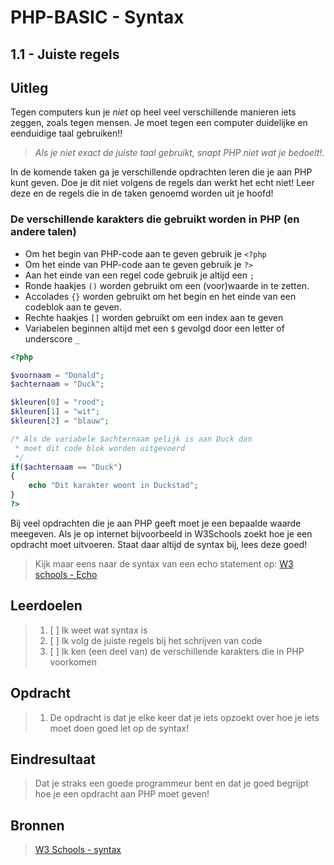 # PHP-BASIC - Syntax

## 1.1 - Juiste regels

## Uitleg

Tegen computers kun je _niet_ op heel veel verschillende manieren iets zeggen, zoals tegen mensen. Je moet tegen een computer duidelijke en eenduidige taal gebruiken!!

> _Als je niet exact de juiste taal gebruikt, snapt PHP niet wat je bedoelt!._

In de komende taken ga je verschillende opdrachten leren die je aan PHP kunt geven. Doe je dit niet volgens de regels dan werkt het echt niet! Leer deze en de regels die in de taken genoemd worden uit je hoofd!

### De verschillende karakters die gebruikt worden in PHP (en andere talen)

- Om het begin van PHP-code aan te geven gebruik je `<?php`
- Om het einde van PHP-code aan te geven gebruik je `?>`
- Aan het einde van een regel code gebruik je altijd een `;`
- Ronde haakjes `()` worden gebruikt om een (voor)waarde in te zetten.
- Accolades `{}` worden gebruikt om het begin en het einde van een codeblok aan te geven.
- Rechte haakjes `[]` worden gebruikt om een index aan te geven
- Variabelen beginnen altijd met een `$` gevolgd door een letter of underscore `_`

```php
<?php

$voornaam = "Donald";
$achternaam = "Duck";

$kleuren[0] = "rood";
$kleuren[1] = "wit";
$kleuren[2] = "blauw";

/* Als de variabele $achternaam gelijk is aan Duck dan
 * moet dit code blok worden uitgevoerd
 */
if($achternaam == "Duck")
{
    echo "Dit karakter woont in Duckstad";
}
?>
```

Bij veel opdrachten die je aan PHP geeft moet je een bepaalde waarde meegeven. Als je op internet bijvoorbeeld in W3Schools zoekt hoe je een opdracht moet uitvoeren. Staat daar altijd de syntax bij, lees deze goed!

> Kijk maar eens naar de syntax van een echo statement op: [W3 schools - Echo](https://www.w3schools.com/php/func_string_echo.asp)

## Leerdoelen

> 1. [ ] Ik weet wat syntax is
> 2. [ ] Ik volg de juiste regels bij het schrijven van code
> 3. [ ] Ik ken (een deel van) de verschillende karakters die in PHP voorkomen

## Opdracht

> 1. De opdracht is dat je elke keer dat je iets opzoekt over hoe je iets moet doen goed let op de syntax!

## Eindresultaat

> Dat je straks een goede programmeur bent en dat je goed begrijpt hoe je een opdracht aan PHP moet geven!

## Bronnen

> [W3 Schools - syntax](https://www.w3schools.com/PHP/php_syntax.asp)

<!--- ------------ DIT COMMENTAAR LATEN STAAN AUB ------------
------------------ ------------------------------ ------------
------------------ eagle ref:94453368
------------------ ------------------------------ ------------
------------------ DIT COMMENTAAR LATEN STAAN AUB -------- -->
